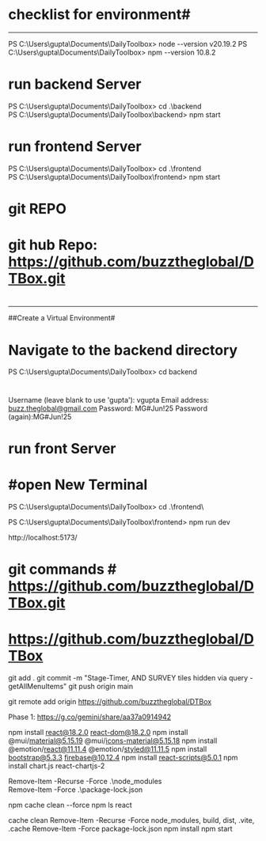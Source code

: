 # checklist for environment#
---------------------------
PS C:\Users\gupta\Documents\DailyToolbox> node --version
v20.19.2
PS C:\Users\gupta\Documents\DailyToolbox> npm --version
10.8.2

# run backend Server #
PS C:\Users\gupta\Documents\DailyToolbox> cd .\backend\
PS C:\Users\gupta\Documents\DailyToolbox\backend> npm start

# run frontend Server #
PS C:\Users\gupta\Documents\DailyToolbox> cd .\frontend\
PS C:\Users\gupta\Documents\DailyToolbox\frontend> npm start

# git REPO #
# git hub Repo:  https://github.com/buzztheglobal/DTBox.git
# #
-------------------
##Create a Virtual Environment#
# Navigate to the backend directory
PS C:\Users\gupta\Documents\DailyToolbox> cd backend

#
Username (leave blank to use 'gupta'): vgupta
Email address: buzz.theglobal@gmail.com
Password: MG#Jun!25
Password (again):MG#Jun!25
#

# run front Server #
# #open New Terminal #
PS C:\Users\gupta\Documents\DailyToolbox> cd .\frontend\

PS C:\Users\gupta\Documents\DailyToolbox\frontend> npm run dev

http://localhost:5173/

# git commands # https://github.com/buzztheglobal/DTBox.git

# https://github.com/buzztheglobal/DTBox
git add .
git commit -m "Stage-Timer, AND SURVEY tiles hidden via query - getAllMenuItems"
git push origin main

git remote add origin https://github.com/buzztheglobal/DTBox

Phase 1: https://g.co/gemini/share/aa37a0914942

npm install react@18.2.0 react-dom@18.2.0
npm install @mui/material@5.15.19 @mui/icons-material@5.15.18
npm install @emotion/react@11.11.4 @emotion/styled@11.11.5
npm install bootstrap@5.3.3 firebase@10.12.4
npm install react-scripts@5.0.1
npm install chart.js react-chartjs-2 


Remove-Item -Recurse -Force .\node_modules\
Remove-Item -Force .\package-lock.json

npm cache clean --force
npm ls react

cache clean
Remove-Item -Recurse -Force node_modules, build, dist, .vite, .cache
Remove-Item -Force package-lock.json
npm install
npm start